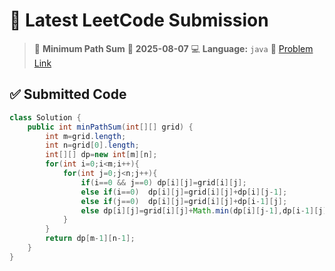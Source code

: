 # 🧠 Latest LeetCode Submission

> 📌 **Minimum Path Sum**
> 📅 **2025-08-07**
> 💻 **Language:** `java`
> 🔗 [Problem Link](https://leetcode.com/problems/minimum-path-sum/)

## ✅ Submitted Code

```java
class Solution {
    public int minPathSum(int[][] grid) {
        int m=grid.length;
        int n=grid[0].length;
        int[][] dp=new int[m][n];
        for(int i=0;i<m;i++){
            for(int j=0;j<n;j++){
                if(i==0 && j==0) dp[i][j]=grid[i][j];
                else if(i==0)  dp[i][j]=grid[i][j]+dp[i][j-1];
                else if(j==0)  dp[i][j]=grid[i][j]+dp[i-1][j];
                else dp[i][j]=grid[i][j]+Math.min(dp[i][j-1],dp[i-1][j]);
            }
        }
        return dp[m-1][n-1];
    }
}
```

<!-- Updated: 2025-08-09 03:13:04.628510 -->
